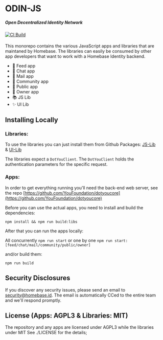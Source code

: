 # ODIN-JS

##### Open Decentralized Identity Network

[![CI Build](https://github.com/YouFoundation/dotyoucore-js/actions/workflows/ci.yml/badge.svg)](https://github.com/YouFoundation/dotyoucore-js/actions/workflows/ci.yml)

####

This monorepo contains the various JavaScript apps and libraries that are maintaned by Homebase. The libraries can easily be consumed by other app developers that want to work with a Homebase Identity backend.

- 🚀 Feed app
- 🚀 Chat app
- 🚀 Mail app
- 🚀 Community app
- 🚀 Public app
- 🚀 Owner app
- 📚 JS Lib
- ✨ UI Lib

## Installing Locally

### Libraries:

To use the libraries you can just install them from Github Packages: [JS-Lib](https://github.com/YouFoundation/dotyoucore-js/pkgs/npm/js-lib) & [UI-Lib](https://github.com/YouFoundation/dotyoucore-js/pkgs/npm/ui-lib)

The libraries expect a `DotYouClient`. The `DotYouClient` holds the authentication parameters for the specific request.

### Apps:

In order to get everything running you'll need the back-end web server, see the repo [https://github.com/YouFoundation/dotyoucore](https://github.com/YouFoundation/dotyoucore)

Before you can use the actual apps, you need to install and build the dependencies:

`npm install && npm run build:libs`

After that you can run the apps locally:

All concurrently `npm run start` or one by one `npm run start:[feed/chat/mail/community/public/owner]`

and/or build them:

`npm run build`

## Security Disclosures

If you discover any security issues, please send an email to [security@homebase.id](mailto:security@homebase.id). The email is automatically CCed to the entire team and we'll respond promptly.

## License (Apps: AGPL3 & Libraries: MIT)

The repository and any apps are licensed under AGPL3 while the libraries under MIT
See ./LICENSE for the details;
